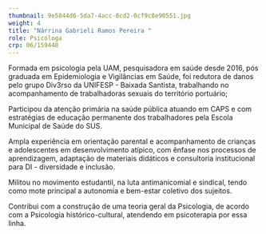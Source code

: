 ```yaml
---
thumbnail: 9e5844d6-5da7-4acc-8cd2-0cf9c8e90551.jpg
weight: 4
title: "Nárrina Gabrieli Ramos Pereira "
role: Psicóloga
crp: 06/159448
---
```

Formada em psicologia pela UAM, pesquisadora em saúde desde 2016, pós graduada em Epidemiologia e Vigilâncias em Saúde, foi redutora de danos pelo grupo Div3rso da UNIFESP - Baixada Santista, trabalhando no acompanhamento de trabalhadoras sexuais do território portuário;  

 Participou da atenção primária na saúde pública atuando em CAPS e com estratégias de educação permanente dos trabalhadores pela Escola Municipal de Saúde do SUS.  

Ampla experiência em orientação parental e acompanhamento de crianças e adolescentes em desenvolvimento atípico, com ênfase nos processos de aprendizagem, adaptação de materiais didáticos e consultoria institucional para DI - diversidade e inclusão.   

Militou no movimento estudantil, na luta antimanicomial e sindical, tendo como mote principal a autonomia e bem-estar coletivo dos sujeitos. 

  Contribui com a construção de uma teoria geral da Psicologia, de acordo com a Psicologia histórico-cultural, atendendo em psicoterapia por essa linha.